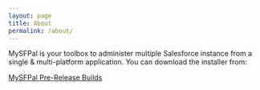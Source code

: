 ```yaml
---
layout: page
title: About
permalink: /about/
---
```


MySFPal is your toolbox to administer multiple Salesforce instance from a single & multi-platform application.
You can download the installer from:

[MySFPal Pre-Release Builds](https://github.com/mokchend/mysfpal-builds/releases)

